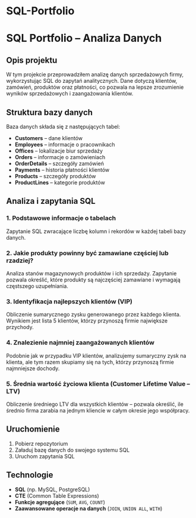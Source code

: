 # SQL-Portfolio

# SQL Portfolio – Analiza Danych

## Opis projektu
W tym projekcie przeprowadziłem analizę danych sprzedażowych firmy, wykorzystując SQL do zapytań analitycznych. Dane dotyczą klientów, zamówień, produktów oraz płatności, co pozwala na lepsze zrozumienie wyników sprzedażowych i zaangażowania klientów.

## Struktura bazy danych
Baza danych składa się z następujących tabel:
- **Customers** – dane klientów
- **Employees** – informacje o pracownikach
- **Offices** – lokalizacje biur sprzedaży
- **Orders** – informacje o zamówieniach
- **OrderDetails** – szczegóły zamówień
- **Payments** – historia płatności klientów
- **Products** – szczegóły produktów
- **ProductLines** – kategorie produktów

## Analiza i zapytania SQL

### 1. Podstawowe informacje o tabelach
Zapytanie SQL zwracające liczbę kolumn i rekordów w każdej tabeli bazy danych.

### 2. Jakie produkty powinny być zamawiane częściej lub rzadziej?
Analiza stanów magazynowych produktów i ich sprzedaży. Zapytanie pozwala określić, które produkty są najczęściej zamawiane i wymagają częstszego uzupełniania.

### 3. Identyfikacja najlepszych klientów (VIP)
Obliczenie sumarycznego zysku generowanego przez każdego klienta. Wynikiem jest lista 5 klientów, którzy przynoszą firmie największe przychody.

### 4. Znalezienie najmniej zaangażowanych klientów
Podobnie jak w przypadku VIP klientów, analizujemy sumaryczny zysk na klienta, ale tym razem skupiamy się na tych, którzy przynoszą firmie najmniejsze dochody.

### 5. Średnia wartość życiowa klienta (Customer Lifetime Value – LTV)
Obliczenie średniego LTV dla wszystkich klientów – pozwala określić, ile średnio firma zarabia na jednym kliencie w całym okresie jego współpracy.

## Uruchomienie
1. Pobierz repozytorium
2. Załaduj bazę danych do swojego systemu SQL
3. Uruchom zapytania SQL

## Technologie
- **SQL** (np. MySQL, PostgreSQL)
- **CTE** (Common Table Expressions)
- **Funkcje agregujące** (`SUM`, `AVG`, `COUNT`)
- **Zaawansowane operacje na danych** (`JOIN`, `UNION ALL`, `WITH`)
